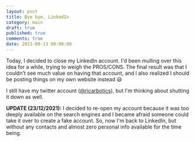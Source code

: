 ```yaml
---
layout: post
title: Bye bye, LinkedIn
category: main
draft: true
published: true
comments: true
date: 2021-09-13 00:00:00
---
```


Today, I decided to close my LinkedIn account. I'd been mulling over this idea for a while, trying to weigh the PROS/CONS. The final result was that I couldn't see much value on having that account, and I also realized I should be posting things on my own website instead :smiley:


I still have my twitter account ([@ricarbotics](https://twitter.com/ricarbotics)), but I'm thinking about shutting it down as well.

**UPDATE (23/12/2021):**
I decided to re-open my account because it was too deeply available on the search engines and I became afraid someone could take it over to create a fake account. So, now I'm back to LinkedIn, but without any contacts and almost zero personal info available for the time being.  